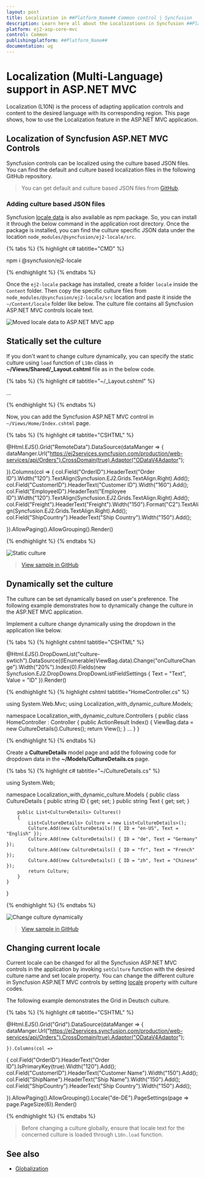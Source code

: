 ```yaml
---
layout: post
title: Localization in ##Platform_Name## Common control | Syncfusion
description: Learn here all about the Localizations in Syncfusion ##Platform_Name## Common control and much more.
platform: ej2-asp-core-mvc
control: Common
publishingplatform: ##Platform_Name##
documentation: ug
---
```


# Localization (Multi-Language) support in ASP.NET MVC

Localization (L10N) is the process of adapting application controls and content to the desired language with its corresponding region. This page shows, how to use the Localization feature in the ASP.NET MVC application.

## Localization of Syncfusion ASP.NET MVC Controls

Syncfusion controls can be localized using the culture based JSON files. You can find the default and culture based localization files in the following GitHub repository.

> You can get default and culture based JSON files from [GitHub](https://github.com/syncfusion/ej2-locale).

### Adding culture based JSON files

Syncfusion [locale data](https://www.npmjs.com/package/@syncfusion/ej2-locale) is also available as npm package. So, you can install it through the below command in the application root directory. Once the package is installed, you can find the culture specific JSON data under the location `node_modules/@syncfusion/ej2-locale/src`.

{% tabs %}
{% highlight c# tabtitle="CMD" %}

npm i @syncfusion/ej2-locale

{% endhighlight %}
{% endtabs %}

Once the `ej2-locale` package has installed, create a folder `locale` inside the `Content` folder. Then copy the specific culture files from `node_modules/@syncfusion/ej2-locale/src` location and paste it inside the `~/Content/locale` folder like below. The culture file contains all Syncfusion ASP.NET MVC controls locale text.

![Moved locale data to ASP.NET MVC app](images/moved-locale-data.png)

## Statically set the culture

If you don't want to change culture dynamically, you can specify the static culture using `load` function of `L10n` class in **~/Views/Shared/_Layout.cshtml** file as in the below code.

{% tabs %}
{% highlight c# tabtitle="~/_Layout.cshtml" %}

<body>
    ...
    <script>
        var ajax = new ej.base.Ajax(location.origin + '/Content/locale/de.json', 'GET', false);   //load the de json culture file 
        ajax.send().then((e) => {
            var loader = JSON.parse(e);
            ej.base.L10n.load(
                loader
            );
            ej.base.setCulture('de');      //Set the culture for the ASP.NET MVC controls 
        });
    </script>
</body>

{% endhighlight %}
{% endtabs %}

Now, you can add the Syncfusion ASP.NET MVC control in `~/Views/Home/Index.cshtml` page.

{% tabs %}
{% highlight c# tabtitle="CSHTML" %}

@Html.EJS().Grid("RemoteData").DataSource(dataManger =>
{
    dataManger.Url("https://ej2services.syncfusion.com/production/web-services/api/Orders").CrossDomain(true).Adaptor("ODataV4Adaptor");

}).Columns(col =>
{
    col.Field("OrderID").HeaderText("Order ID").Width("120").TextAlign(Syncfusion.EJ2.Grids.TextAlign.Right).Add();
    col.Field("CustomerID").HeaderText("Customer ID").Width("160").Add();
    col.Field("EmployeeID").HeaderText("Employee ID").Width("120").TextAlign(Syncfusion.EJ2.Grids.TextAlign.Right).Add();
    col.Field("Freight").HeaderText("Freight").Width("150").Format("C2").TextAlign(Syncfusion.EJ2.Grids.TextAlign.Right).Add();
    col.Field("ShipCountry").HeaderText("Ship Country").Width("150").Add();

}).AllowPaging().AllowGrouping().Render()

{% endhighlight %}
{% endtabs %}

![Static culture](images/grid-locale.png)

> [View sample in GitHub](https://github.com/SyncfusionExamples/asp-net-mvc-localization/tree/main/Localization-with-static-culture)

## Dynamically set the culture

The culture can be set dynamically based on user's preference. The following example demonstrates how to dynamically change the culture in the ASP.NET MVC application.

Implement a culture change dynamically using the dropdown in the application like below.

{% tabs %}
{% highlight cshtml tabtitle="CSHTML" %}

<div class="dropdown">
    @Html.EJS().DropDownList("culture-swtich").DataSource((IEnumerable<Object>)ViewBag.data).Change("onCultureChange").Width("20%").Index(0).Fields(new Syncfusion.EJ2.DropDowns.DropDownListFieldSettings { Text = "Text", Value = "ID" }).Render()
</div>

<script>
    function onCultureChange(e) {
        var culture = e.value;
        var ajax = new ej.base.Ajax(location.origin + '/Content/locale/' + culture + '.json', 'GET', false);   //load the json culture file
        ajax.send().then((e) => {
            var loader = JSON.parse(e);
            ej.base.L10n.load(
                loader
            );
            ej.base.setCulture(culture);      //Set the culture for the ASP.NET Core controls
        });
    }
</script>

{% endhighlight %}
{% highlight cshtml tabtitle="HomeController.cs" %}

using System.Web.Mvc;
using Localization_with_dynamic_culture.Models;

namespace Localization_with_dynamic_culture.Controllers
{
    public class HomeController : Controller
    {
        public ActionResult Index()
        {
            ViewBag.data = new CultureDetails().Cultures();
            return View();
        }
    ...
    }
}

{% endhighlight %}
{% endtabs %}

Create a **CultureDetails** model page and add the following code for dropdown data in the **~/Models/CultureDetails.cs** page. 

{% tabs %}
{% highlight c# tabtitle="~/CultureDetails.cs" %}

using System.Web;

namespace Localization_with_dynamic_culture.Models
{
    public class CultureDetails
    {
        public string ID { get; set; }
        public string Text { get; set; }

        public List<CultureDetails> Cultures()
        {
            List<CultureDetails> Culture = new List<CultureDetails>();
            Culture.Add(new CultureDetails() { ID = "en-US", Text = "English" });
            Culture.Add(new CultureDetails() { ID = "de", Text = "Germany" });
            Culture.Add(new CultureDetails() { ID = "fr", Text = "French" });
            Culture.Add(new CultureDetails() { ID = "zh", Text = "Chinese" });
            return Culture;
        }
    }
}

{% endhighlight %}
{% endtabs %}

![Change culture dynamically](images/dynamic-culture-switch.png)

> [View sample in GitHub](https://github.com/SyncfusionExamples/asp-net-mvc-localization/tree/main/Localization-with-dynamic-culture)


## Changing current locale

Current locale can be changed for all the Syncfusion ASP.NET MVC controls in the application by invoking `setCulture` function with the desired culture name and set locale property. You can change the different culture in Syncfusion ASP.NET MVC controls by setting [locale](https://help.syncfusion.com/cr/aspnetmvc-js2/Syncfusion.EJ2.Grids.Grid.html#Syncfusion_EJ2_Grids_Grid_Locale) property with culture codes.

The following example demonstrates the Grid in Deutsch culture.

{% tabs %}
{% highlight c# tabtitle="CSHTML" %}

@Html.EJS().Grid("Grid").DataSource(dataManger =>
    {
        dataManger.Url("https://ej2services.syncfusion.com/production/web-services/api/Orders").CrossDomain(true).Adaptor("ODataV4Adaptor");

    }).Columns(col =>
{
    col.Field("OrderID").HeaderText("Order ID").IsPrimaryKey(true).Width("120").Add();
    col.Field("CustomerID").HeaderText("Customer Name").Width("150").Add();
    col.Field("ShipName").HeaderText("Ship Name").Width("150").Add();
    col.Field("ShipCountry").HeaderText("Ship Country").Width("150").Add();

}).AllowPaging().AllowGrouping().Locale("de-DE").PageSettings(page => page.PageSize(6)).Render()

<script>
    ej.base.L10n.load({
        'de-DE': {
            'grid': {
                'EmptyRecord': 'Keine Aufzeichnungen angezeigt',
                'GroupDropArea': 'Ziehen Sie einen Spaltenkopf hier, um die Gruppe ihre Spalte',
                'UnGroup': 'Klicken Sie hier, um die Gruppierung aufheben',
                'EmptyDataSourceError': 'DataSource darf bei der Erstauslastung nicht leer sein, da Spalten aus der dataSource im AutoGenerate Spaltenraster',
                'Item': 'Artikel',
                'Items': 'Artikel'
            },
            'pager': {
                'currentPageInfo': '{0} von {1} Seiten',
                'totalItemsInfo': '({0} Beiträge)',
                'firstPageTooltip': 'Zur ersten Seite',
                'lastPageTooltip': 'Zur letzten Seite',
                'nextPageTooltip': 'Zur nächsten Seite',
                'previousPageTooltip': 'Zurück zur letzten Seit',
                'nextPagerTooltip': 'Gehen Sie zu den nächsten Pager-Elementen',
                'previousPagerTooltip': 'Gehen Sie zu vorherigen Pager-Elementen'
            }
        }
    });
    ej.base.setCulture('de');
</script>

{% endhighlight %}
{% endtabs %}

> Before changing a culture globally, ensure that locale text for the concerned culture is loaded through `L10n.load` function. 

## See also

* [Globalization](https://ej2.syncfusion.com/aspnetmvc/documentation/common/internationalization)
